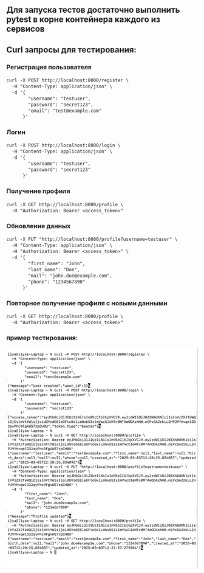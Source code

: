 ## Для запуска тестов достаточно выполнить pytest в корне контейнера каждого из сервисов


## Curl запросы для тестирования:

### Регистрация пользователя

```
curl -X POST http://localhost:8000/register \
  -H "Content-Type: application/json" \
  -d '{
        "username": "testuser",
        "password": "secret123",
        "email": "test@example.com"
      }'
```

### Логин 

```
curl -X POST http://localhost:8000/login \
  -H "Content-Type: application/json" \
  -d '{
        "username": "testuser",
        "password": "secret123"
      }'
```

### Получение профиля

```
curl -X GET http://localhost:8000/profile \
  -H "Authorization: Bearer <access_token>"

```

### Обновление данных

```
curl -X PUT "http://localhost:8000/profile?username=testuser" \
  -H "Content-Type: application/json" \
  -H "Authorization: Bearer <access_token>" \
  -d '{
        "first_name": "John",
        "last_name": "Doe",
        "mail": "john.doe@example.com",
        "phone": "1234567890"
      }'
```


### Повторное получение профиля с новыми данными

```
curl -X GET http://localhost:8000/profile \
  -H "Authorization: Bearer <access_token>"

```

### пример тестирования:

![alt text](curl_test_screenshot.png)